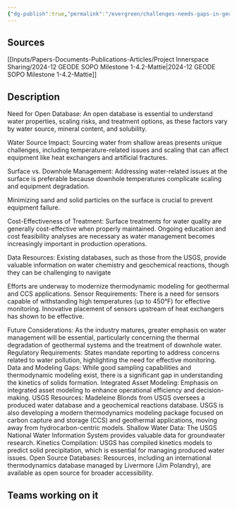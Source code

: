 ```yaml
---
{"dg-publish":true,"permalink":"/evergreen/challenges-needs-gaps-in-geothermal/water-characterization-and-treatment/","tags":["need"]}
---
```


## Sources
[[Inputs/Papers-Documents-Publications-Articles/Project Innerspace Sharing/2024-12 GEODE SOPO Milestone 1-4.2-Mattie\|2024-12 GEODE SOPO Milestone 1-4.2-Mattie]]

## Description

Need for Open Database: An open database is essential to understand water properties, scaling risks, and treatment options, as these factors vary by water source, mineral content, and solubility.

Water Source Impact: Sourcing water from shallow areas presents unique challenges, including temperature-related issues and scaling that can affect equipment like heat exchangers and artificial fractures.

Surface vs. Downhole Management: Addressing water-related issues at the surface is preferable because downhole temperatures complicate scaling and equipment degradation.

Minimizing sand and solid particles on the surface is crucial to prevent equipment failure.

Cost-Effectiveness of Treatment: Surface treatments for water quality are generally cost-effective when properly maintained. Ongoing education and cost feasibility analyses are necessary as water management becomes increasingly important in production operations.

Data Resources: Existing databases, such as those from the USGS, provide valuable information on water chemistry and geochemical reactions, though they can be challenging to navigate

Efforts are underway to modernize thermodynamic modeling for geothermal and CCS applications. Sensor Requirements: There is a need for sensors capable of withstanding high temperatures (up to 450°F) for effective monitoring. Innovative placement of sensors upstream of heat exchangers has shown to be effective. 

Future Considerations: As the industry matures, greater emphasis on water management will be essential, particularly concerning the thermal degradation of geothermal systems and the treatment of downhole water. Regulatory Requirements: States mandate reporting to address concerns related to water pollution, highlighting the need for effective monitoring. Data and Modeling Gaps: While good sampling capabilities and thermodynamic modeling exist, there is a significant gap in understanding the kinetics of solids formation. Integrated Asset Modeling: Emphasis on integrated asset modeling to enhance operational efficiency and decision-making. USGS Resources: Madeleine Blonds from USGS oversees a produced water database and a geochemical reactions database. USGS is also developing a modern thermodynamics modeling package focused on carbon capture and storage (CCS) and geothermal applications, moving away from hydrocarbon-centric models. Shallow Water Data: The USGS National Water Information System provides valuable data for groundwater research. Kinetics Compilation: USGS has compiled kinetics models to predict solid precipitation, which is essential for managing produced water issues. Open Source Databases: Resources, including an international thermodynamics database managed by Livermore (Jim Polandry), are available as open source for broader accessibility.

## Teams working on it


